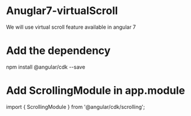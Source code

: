 # Anuglar7-virtualScroll
We will use virtual scroll feature available in angular 7

# Add the dependency
npm install @angular/cdk --save

# Add ScrollingModule in app.module

import { ScrollingModule } from '@angular/cdk/scrolling';
